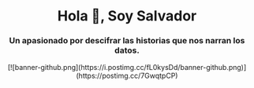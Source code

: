 <div id="header" align="center">
  <h1 align="center"> Hola 👋, Soy Salvador </h1>

  <h3 align="center"> Un apasionado por descifrar las historias que nos narran los datos.</h3>
[![banner-github.png](https://i.postimg.cc/fL0kysDd/banner-github.png)](https://postimg.cc/7GwqtpCP)





